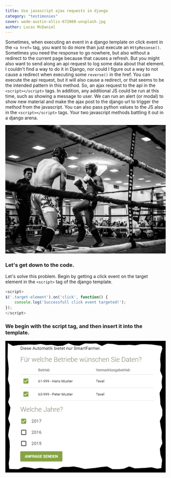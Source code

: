 ```yaml
---
title: Use javascript ajax requests in django
category: "testimonies"
cover: wade-austin-ellis-672668-unsplash.jpg
author: Lucas McDaniel
---
```


Sometimes, when executing an event in a django template on click event in the `<a href=` tag,
you want to do more than just execute an `HttpResonse()`.  Sometimes you need the response to go nowhere,
but also without a redirect to the current page because that causes a refresh.  But you might also want to send along
an api request to log some data about that element.  I couldn't find a way to do it in Django, nor could I figure out a
way to not cause a redirect when executing some `reverse()` in the href.  You can execute the api request, but it
will also cause a redirect, or that seems to be the intended pattern in this method.  So, an ajax request to the api
in the `<script></script>` tags.  In addition, any additional JS could be run at this time, such as showing a message to
user.  We can run an alert (or modal) to show new material and make the ajax post to the django url to trigger the method
from the javascript.  You can also pass python values to the JS also in the `<script></script>` tags.  Your two javascript
methods battling it out in a django arena.

![unsplash.com](./wade-austin-ellis-672668-unsplash.jpg)

### Let's get down to the code.

Let's solve this problem. Begin by getting a click event on the target element in the `<script>` tag of the django template.

```javascript
<script>
$('.target-element').on('click', function() {
    console.log('Successfull click event targeted!');
});
</script>
```


### We begin with the script tag, and then insert it into the template.

![test](./33893097-e5a70c34-df5a-11e7-8f5e-40e057626770.png)


